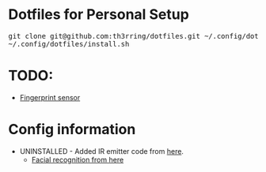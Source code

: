 # Dotfiles for Personal Setup

<pre>
git clone git@github.com:th3rring/dotfiles.git ~/.config/dotfiles
~/.config/dotfiles/install.sh
</pre>

# TODO:

- [Fingerprint sensor](https://forums.lenovo.com/t5/Other-Linux-Discussions/How-To-Configure-X1-Carbon-Gen-7-on-Debian-FingerPrint-4G-Modem/td-p/4550327/page/4)

# Config information

- UNINSTALLED - Added IR emitter code from [here](https://github.com/PetePriority/chicony-ir-toggle.git).
  - [Facial recognition from here](https://github.com/boltgolt/howdy)
